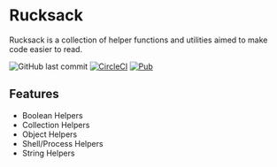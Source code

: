 # Rucksack

Rucksack is a collection of helper functions and utilities aimed to make code easier to read.

![GitHub last commit](https://img.shields.io/github/last-commit/axrs/dart\_rucksack)
[![CircleCI](https://circleci.com/gh/axrs/dart\_rucksack/tree/master.svg?style=svg)](https://circleci.com/gh/axrs/dart\_rucksack/tree/master)
[![Pub](https://img.shields.io/pub/v/rucksack.svg)](https://pub.dartlang.org/packages/rucksack)

## Features

* Boolean Helpers
* Collection Helpers
* Object Helpers
* Shell/Process Helpers
* String Helpers

